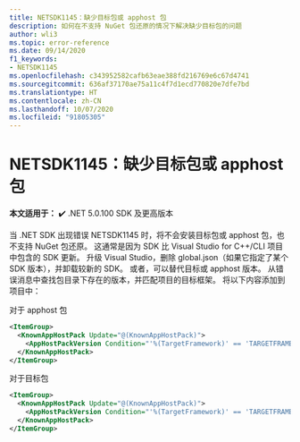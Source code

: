 ```yaml
---
title: NETSDK1145：缺少目标包或 apphost 包
description: 如何在不支持 NuGet 包还原的情况下解决缺少目标包的问题
author: wli3
ms.topic: error-reference
ms.date: 09/14/2020
f1_keywords:
- NETSDK1145
ms.openlocfilehash: c343952582cafb63eae388fd216769e6c67d4741
ms.sourcegitcommit: 636af37170ae75a11c4f7d1ecd770820e7dfe7bd
ms.translationtype: HT
ms.contentlocale: zh-CN
ms.lasthandoff: 10/07/2020
ms.locfileid: "91805305"
---
```

# <a name="netsdk1145-targeting-or-apphost-pack-missing"></a>NETSDK1145：缺少目标包或 apphost 包

**本文适用于：** ✔️ .NET 5.0.100 SDK 及更高版本

当 .NET SDK 出现错误 NETSDK1145 时，将不会安装目标包或 apphost 包，也不支持 NuGet 包还原。 这通常是因为 SDK 比 Visual Studio for C++/CLI 项目中包含的 SDK 更新。 升级 Visual Studio，删除 global.json（如果它指定了某个 SDK 版本），并卸载较新的 SDK。 或者，可以替代目标或 apphost 版本。 从错误消息中查找包目录下存在的版本，并匹配项目的目标框架。 将以下内容添加到项目中：

对于 apphost 包

```xml
<ItemGroup>
  <KnownAppHostPack Update="@(KnownAppHostPack)">
    <AppHostPackVersion Condition="'%(TargetFramework)' == 'TARGETFRAMEWORK'">EXISTINGVERSION</AppHostPackVersion>
  </KnownAppHostPack>
</ItemGroup>
```

对于目标包

```xml
<ItemGroup>
  <KnownAppHostPack Update="@(KnownAppHostPack)">
    <AppHostPackVersion Condition="'%(TargetFramework)' == 'TARGETFRAMEWORK'">EXISTINGVERSION</AppHostPackVersion>
  </KnownAppHostPack>
</ItemGroup>
```
